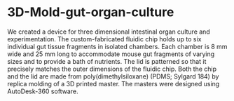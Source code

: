 # 3D-Mold-gut-organ-culture
We created a device for three dimensional intestinal organ culture and experimentation. The custom-fabricated fluidic chip holds up to six individual gut tissue fragments in isolated chambers. Each chamber is 8 mm wide and 25 mm long to accommodate mouse gut fragments of varying sizes and to provide a bath of nutrients. The lid is patterned so that it precisely matches the outer dimensions of the fluidic chip. Both the chip and the lid are made from poly(dimethylsiloxane) (PDMS; Sylgard 184) by replica molding of a 3D printed master. The masters were designed using AutoDesk-360 software. 
